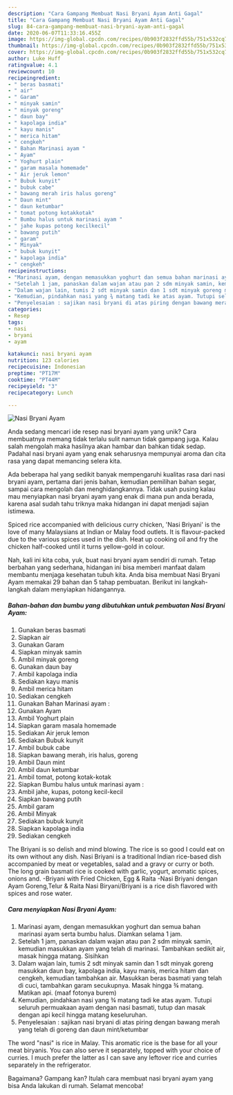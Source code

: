```yaml
---
description: "Cara Gampang Membuat Nasi Bryani Ayam Anti Gagal"
title: "Cara Gampang Membuat Nasi Bryani Ayam Anti Gagal"
slug: 84-cara-gampang-membuat-nasi-bryani-ayam-anti-gagal
date: 2020-06-07T11:33:16.455Z
image: https://img-global.cpcdn.com/recipes/0b903f2832ffd55b/751x532cq70/nasi-bryani-ayam-foto-resep-utama.jpg
thumbnail: https://img-global.cpcdn.com/recipes/0b903f2832ffd55b/751x532cq70/nasi-bryani-ayam-foto-resep-utama.jpg
cover: https://img-global.cpcdn.com/recipes/0b903f2832ffd55b/751x532cq70/nasi-bryani-ayam-foto-resep-utama.jpg
author: Luke Huff
ratingvalue: 4.1
reviewcount: 10
recipeingredient:
- " beras basmati"
- " air"
- " Garam"
- " minyak samin"
- " minyak goreng"
- " daun bay"
- " kapolaga india"
- " kayu manis"
- " merica hitam"
- " cengkeh"
- " Bahan Marinasi ayam "
- " Ayam"
- " Yoghurt plain"
- " garam masala homemade"
- " Air jeruk lemon"
- " Bubuk kunyit"
- " bubuk cabe"
- " bawang merah iris halus goreng"
- " Daun mint"
- " daun ketumbar"
- " tomat potong kotakkotak"
- " Bumbu halus untuk marinasi ayam "
- " jahe kupas potong kecilkecil"
- " bawang putih"
- " garam"
- " Minyak"
- " bubuk kunyit"
- " kapolaga india"
- " cengkeh"
recipeinstructions:
- "Marinasi ayam, dengan memasukkan yoghurt dan semua bahan marinasi ayam serta bumbu halus. Diamkan selama 1 jam."
- "Setelah 1 jam, panaskan dalam wajan atau pan 2 sdm minyak samin, kemudian masukkan ayam yang telah di marinasi. Tambahkan sedikit air, masak hingga matang. Sisihkan"
- "Dalam wajan lain, tumis 2 sdt minyak samin dan 1 sdt minyak goreng masukkan daun bay, kapolaga india, kayu manis, merica hitam dan cengkeh, kemudian tambahkan air. Masukkan beras basmati yang telah di cuci, tambahkan garam secukupnya. Masak hingga ¾ matang. Matikan api. (maaf fotonya burem)"
- "Kemudian, pindahkan nasi yang ¾ matang tadi ke atas ayam. Tutupi seluruh permuakaan ayam dengan nasi basmati, tutup dan masak dengan api kecil hingga matang keseluruhan."
- "Penyelesaian : sajikan nasi bryani di atas piring dengan bawang merah yang telah di goreng dan daun mint/ketumbar"
categories:
- Resep
tags:
- nasi
- bryani
- ayam

katakunci: nasi bryani ayam 
nutrition: 123 calories
recipecuisine: Indonesian
preptime: "PT17M"
cooktime: "PT44M"
recipeyield: "3"
recipecategory: Lunch

---
```



![Nasi Bryani Ayam](https://img-global.cpcdn.com/recipes/0b903f2832ffd55b/751x532cq70/nasi-bryani-ayam-foto-resep-utama.jpg)

Anda sedang mencari ide resep nasi bryani ayam yang unik? Cara membuatnya memang tidak terlalu sulit namun tidak gampang juga. Kalau salah mengolah maka hasilnya akan hambar dan bahkan tidak sedap. Padahal nasi bryani ayam yang enak seharusnya mempunyai aroma dan cita rasa yang dapat memancing selera kita.

Ada beberapa hal yang sedikit banyak mempengaruhi kualitas rasa dari nasi bryani ayam, pertama dari jenis bahan, kemudian pemilihan bahan segar, sampai cara mengolah dan menghidangkannya. Tidak usah pusing kalau mau menyiapkan nasi bryani ayam yang enak di mana pun anda berada, karena asal sudah tahu triknya maka hidangan ini dapat menjadi sajian istimewa.

Spiced rice accompanied with delicious curry chicken, &#39;Nasi Briyani&#39; is the love of many Malaysians at Indian or Malay food outlets. It is flavour-packed due to the various spices used in the dish. Heat up cooking oil and fry the chicken half-cooked until it turns yellow-gold in colour.


Nah, kali ini kita coba, yuk, buat nasi bryani ayam sendiri di rumah. Tetap berbahan yang sederhana, hidangan ini bisa memberi manfaat dalam membantu menjaga kesehatan tubuh kita. Anda bisa membuat Nasi Bryani Ayam memakai 29 bahan dan 5 tahap pembuatan. Berikut ini langkah-langkah dalam menyiapkan hidangannya.

<!--inarticleads1-->

##### Bahan-bahan dan bumbu yang dibutuhkan untuk pembuatan Nasi Bryani Ayam:

1. Gunakan  beras basmati
1. Siapkan  air
1. Gunakan  Garam
1. Siapkan  minyak samin
1. Ambil  minyak goreng
1. Gunakan  daun bay
1. Ambil  kapolaga india
1. Sediakan  kayu manis
1. Ambil  merica hitam
1. Sediakan  cengkeh
1. Gunakan  Bahan Marinasi ayam :
1. Gunakan  Ayam
1. Ambil  Yoghurt plain
1. Siapkan  garam masala homemade
1. Sediakan  Air jeruk lemon
1. Sediakan  Bubuk kunyit
1. Ambil  bubuk cabe
1. Siapkan  bawang merah, iris halus, goreng
1. Ambil  Daun mint
1. Ambil  daun ketumbar
1. Ambil  tomat, potong kotak-kotak
1. Siapkan  Bumbu halus untuk marinasi ayam :
1. Ambil  jahe, kupas, potong kecil-kecil
1. Siapkan  bawang putih
1. Ambil  garam
1. Ambil  Minyak
1. Sediakan  bubuk kunyit
1. Siapkan  kapolaga india
1. Sediakan  cengkeh


The Briyani is so delish and mind blowing. The rice is so good I could eat on its own without any dish. Nasi Briyani is a traditional Indian rice-based dish accompanied by meat or vegetables, salad and a gravy or curry or both. The long grain basmati rice is cooked with garlic, yogurt, aromatic spices, onions and. -Briyani with Fried Chicken, Egg &amp; Raita -Nasi Briyani dengan Ayam Goreng,Telur &amp; Raita Nasi Biryani/Briyani is a rice dish flavored with spices and rose water. 

<!--inarticleads2-->

##### Cara menyiapkan Nasi Bryani Ayam:

1. Marinasi ayam, dengan memasukkan yoghurt dan semua bahan marinasi ayam serta bumbu halus. Diamkan selama 1 jam.
1. Setelah 1 jam, panaskan dalam wajan atau pan 2 sdm minyak samin, kemudian masukkan ayam yang telah di marinasi. Tambahkan sedikit air, masak hingga matang. Sisihkan
1. Dalam wajan lain, tumis 2 sdt minyak samin dan 1 sdt minyak goreng masukkan daun bay, kapolaga india, kayu manis, merica hitam dan cengkeh, kemudian tambahkan air. Masukkan beras basmati yang telah di cuci, tambahkan garam secukupnya. Masak hingga ¾ matang. Matikan api. (maaf fotonya burem)
1. Kemudian, pindahkan nasi yang ¾ matang tadi ke atas ayam. Tutupi seluruh permuakaan ayam dengan nasi basmati, tutup dan masak dengan api kecil hingga matang keseluruhan.
1. Penyelesaian : sajikan nasi bryani di atas piring dengan bawang merah yang telah di goreng dan daun mint/ketumbar


The word &#34;nasi&#34; is rice in Malay. This aromatic rice is the base for all your meat biryanis. You can also serve it separately, topped with your choice of curries. I much prefer the latter as I can save any leftover rice and curries separately in the refrigerator. 

Bagaimana? Gampang kan? Itulah cara membuat nasi bryani ayam yang bisa Anda lakukan di rumah. Selamat mencoba!

